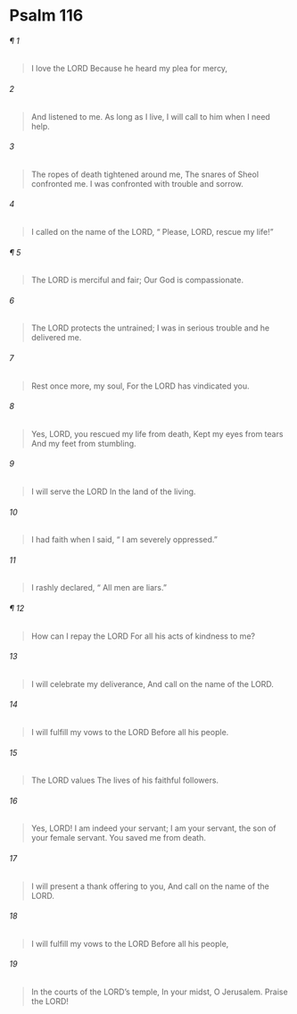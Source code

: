 # Psalm 116
###### ¶ 1
> I love the LORD
> Because he heard my plea for mercy,
###### 2
> And listened to me.
> As long as I live, I will call to him when I need help.
###### 3
> The ropes of death tightened around me,
> The snares of Sheol confronted me.
> I was confronted with trouble and sorrow.
###### 4
> I called on the name of the LORD,
>  “ Please, LORD, rescue my life!”
###### ¶ 5
> The LORD is merciful and fair;
> Our God is compassionate.
###### 6
> The LORD protects the untrained;
> I was in serious trouble and he delivered me.
###### 7
> Rest once more, my soul,
> For the LORD has vindicated you.
###### 8
> Yes, LORD, you rescued my life from death,
> Kept my eyes from tears
> And my feet from stumbling.
###### 9
> I will serve the LORD
> In the land of the living.
###### 10
> I had faith when I said,
>  “ I am severely oppressed.”
###### 11
> I rashly declared,
>  “ All men are liars.”
###### ¶ 12
> How can I repay the LORD
> For all his acts of kindness to me?
###### 13
> I will celebrate my deliverance,
> And call on the name of the LORD.
###### 14
> I will fulfill my vows to the LORD
> Before all his people.
###### 15
> The LORD values
> The lives of his faithful followers.
###### 16
> Yes, LORD! I am indeed your servant;
> I am your servant, the son of your female servant.
> You saved me from death.
###### 17
> I will present a thank offering to you,
> And call on the name of the LORD.
###### 18
> I will fulfill my vows to the LORD
> Before all his people,
###### 19
> In the courts of the LORD’s temple,
> In your midst, O Jerusalem.
> Praise the LORD!

